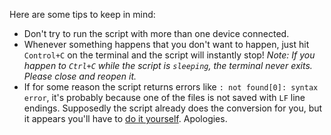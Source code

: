 Here are some tips to keep in mind:

- Don't try to run the script with more than one device connected.
- Whenever something happens that you don't want to happen, just hit `Control+C` on the terminal and the script will instantly stop! *Note: If you happen to `Ctrl+C` while the script is `sleeping`, the terminal never exits. Please close and reopen it.*
- If for some reason the script returns errors like `: not found[0]: syntax error`, it's probably because one of the files is not saved with `LF` line endings. Supposedly the script already does the conversion for you, but it appears you'll have to [do it yourself](https://support.nesi.org.nz/hc/en-gb/articles/218032857-Converting-from-Windows-style-to-UNIX-style-line-endings). Apologies.

<!-- <hr>

<div align="center">
<a href="https://github.com/zebscripts/AFK-Daily/wiki/Usage">Previous page</a>
|
<a href="https://github.com/zebscripts/AFK-Daily/wiki/FAQ">Next page</a>
</div> -->

